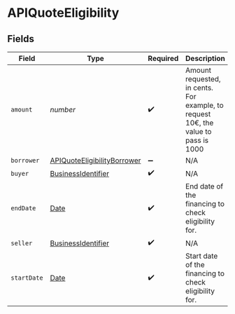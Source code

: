 # APIQuoteEligibility


## Fields

| Field                                                                                         | Type                                                                                          | Required                                                                                      | Description                                                                                   |
| --------------------------------------------------------------------------------------------- | --------------------------------------------------------------------------------------------- | --------------------------------------------------------------------------------------------- | --------------------------------------------------------------------------------------------- |
| `amount`                                                                                      | *number*                                                                                      | :heavy_check_mark:                                                                            | Amount requested, in cents. For example, to request 10€, the value to pass is 1000            |
| `borrower`                                                                                    | [APIQuoteEligibilityBorrower](../../models/shared/apiquoteeligibilityborrower.md)             | :heavy_minus_sign:                                                                            | N/A                                                                                           |
| `buyer`                                                                                       | [BusinessIdentifier](../../models/shared/businessidentifier.md)                               | :heavy_check_mark:                                                                            | N/A                                                                                           |
| `endDate`                                                                                     | [Date](https://developer.mozilla.org/en-US/docs/Web/JavaScript/Reference/Global_Objects/Date) | :heavy_check_mark:                                                                            | End date of the financing to check eligibility for.                                           |
| `seller`                                                                                      | [BusinessIdentifier](../../models/shared/businessidentifier.md)                               | :heavy_check_mark:                                                                            | N/A                                                                                           |
| `startDate`                                                                                   | [Date](https://developer.mozilla.org/en-US/docs/Web/JavaScript/Reference/Global_Objects/Date) | :heavy_check_mark:                                                                            | Start date of the financing to check eligibility for.                                         |